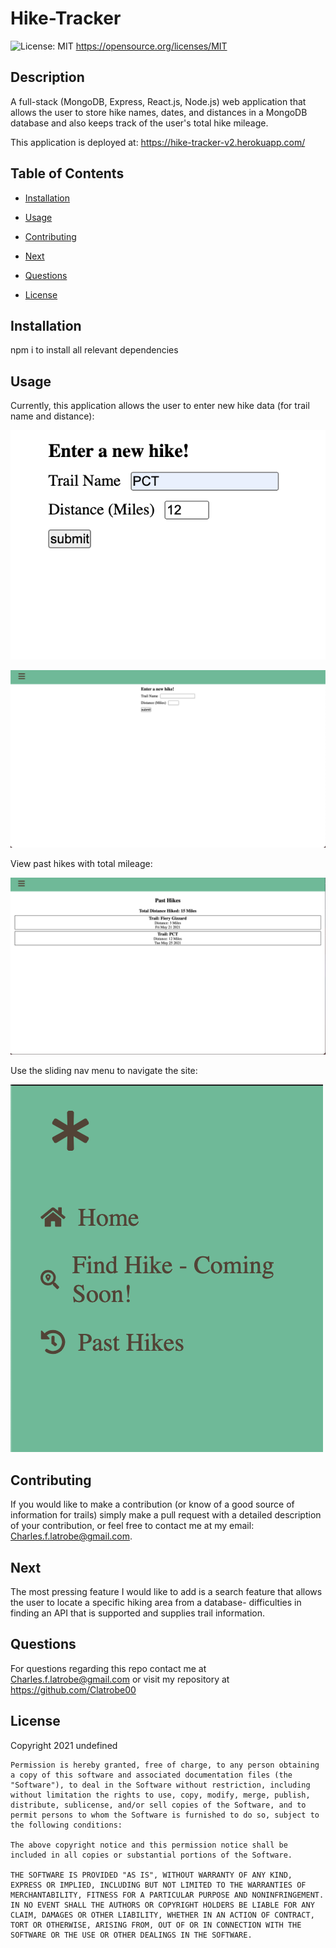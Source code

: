 # Hike-Tracker
![License: MIT](https://img.shields.io/badge/License-MIT-yellow.svg)
https://opensource.org/licenses/MIT

## Description

A full-stack (MongoDB, Express, React.js, Node.js) web application that allows the user to store hike names, dates, and distances in a MongoDB database and also keeps track of the user's total hike mileage.

This application is deployed at: https://hike-tracker-v2.herokuapp.com/
      
## Table of Contents 
      
* [Installation](#installation)
      
* [Usage](#usage)
      
* [Contributing](#contributing)

* [Next](#next)
      
* [Questions](#questions)

* [License](#license)
      
## Installation

npm i to install all relevant dependencies
      
## Usage

Currently, this application allows the user to enter new hike data (for trail name and distance):

![Enter new info](Images/new.png)

![home page](Images/home.png)

View past hikes with total mileage:

![past hikes](Images/pastnew.png)

Use the sliding nav menu to navigate the site:

![nav](Images/menu.png)
        
## Contributing

If you would like to make a contribution (or know of a good source of information for trails) simply make a pull request with a detailed description of your contribution, or feel free to contact me at my email: Charles.f.latrobe@gmail.com.
      
## Next
      
The most pressing feature I would like to add is a search feature that allows the user to locate a specific hiking area from a database- difficulties in finding an API that is supported and supplies trail information.


      
## Questions

For questions regarding this repo contact me at Charles.f.latrobe@gmail.com or visit my repository at https://github.com/Clatrobe00

## License

Copyright 2021 undefined

    Permission is hereby granted, free of charge, to any person obtaining a copy of this software and associated documentation files (the "Software"), to deal in the Software without restriction, including without limitation the rights to use, copy, modify, merge, publish, distribute, sublicense, and/or sell copies of the Software, and to permit persons to whom the Software is furnished to do so, subject to the following conditions:
    
    The above copyright notice and this permission notice shall be included in all copies or substantial portions of the Software.
    
    THE SOFTWARE IS PROVIDED "AS IS", WITHOUT WARRANTY OF ANY KIND, EXPRESS OR IMPLIED, INCLUDING BUT NOT LIMITED TO THE WARRANTIES OF MERCHANTABILITY, FITNESS FOR A PARTICULAR PURPOSE AND NONINFRINGEMENT. IN NO EVENT SHALL THE AUTHORS OR COPYRIGHT HOLDERS BE LIABLE FOR ANY CLAIM, DAMAGES OR OTHER LIABILITY, WHETHER IN AN ACTION OF CONTRACT, TORT OR OTHERWISE, ARISING FROM, OUT OF OR IN CONNECTION WITH THE SOFTWARE OR THE USE OR OTHER DEALINGS IN THE SOFTWARE.